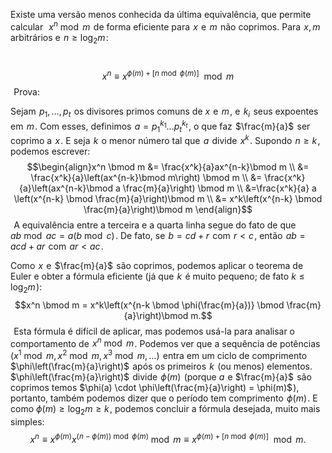 
Existe uma versão menos conhecida da última equivalência, que permite calcular  
$x^n \bmod m$  de forma eficiente para  $x$  e  $m$  não coprimos. Para  $x, m$  arbitrários e  $n \geq \log_2 m$ :

 
$$x^{n}\equiv x^{\phi(m)+[n \bmod \phi(m)]} \mod m$$ 
Prova:

Sejam  $p_1, \dots, p_t$  os divisores primos comuns de $x$  e  $m$ , e  $k_i$  seus expoentes em  $m$ . Com esses, definimos  $a = p_1^{k_1} \dots p_t^{k_t}$ , o que faz  $\frac{m}{a}$  ser coprimo a  $x$ . E seja  $k$  o menor número tal que  $a$  divide  $x^k$ . Supondo  $n \ge k$ , podemos escrever:
$$\begin{align}x^n \bmod m &= \frac{x^k}{a}ax^{n-k}\bmod m \\ &= \frac{x^k}{a}\left(ax^{n-k}\bmod m\right) \bmod m \\ &= \frac{x^k}{a}\left(ax^{n-k}\bmod a \frac{m}{a}\right) \bmod m \\ &=\frac{x^k}{a} a \left(x^{n-k} \bmod \frac{m}{a}\right)\bmod m \\ &= x^k\left(x^{n-k} \bmod \frac{m}{a}\right)\bmod m \end{align}$$ 
A equivalência entre a terceira e a quarta linha segue do fato de que  $ab \bmod ac = a(b \bmod c)$ . De fato, se  $b = cd + r$  com  $r < c$ , então  $ab = acd + ar$  com  $ar < ac$ .

Como  $x$  e  $\frac{m}{a}$  são coprimos, podemos aplicar o teorema de Euler e obter a fórmula eficiente (já que  $k$  é muito pequeno; de fato $k \le \log_2 m$ ):
$$x^n \bmod m = x^k\left(x^{n-k \bmod \phi(\frac{m}{a})} \bmod \frac{m}{a}\right)\bmod m.$$ 
Esta fórmula é difícil de aplicar, mas podemos usá-la para analisar o comportamento de  $x^n \bmod m$ . Podemos ver que a sequência de potências  
$(x^1 \bmod m, x^2 \bmod m, x^3 \bmod m, \dots)$  entra em um ciclo de comprimento  $\phi\left(\frac{m}{a}\right)$  após os primeiros  $k$  (ou menos) elementos. $\phi\left(\frac{m}{a}\right)$  divide  $\phi(m)$  (porque
$a$  e $\frac{m}{a}$  são coprimos temos $\phi(a) \cdot \phi\left(\frac{m}{a}\right) = \phi(m)$ ), portanto, também podemos dizer que o período tem comprimento  $\phi(m)$ . E como $\phi(m) \ge \log_2 m \ge k$ , podemos concluir a fórmula desejada, muito mais simples:
$$ x^n \equiv x^{\phi(m)} x^{(n - \phi(m)) \bmod \phi(m)} \bmod m \equiv x^{\phi(m)+[n \bmod \phi(m)]} \mod m.$$

